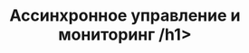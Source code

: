 <h1 align="center">Ассинхронное управление и мониторинг /h1>
<h3 По вопросам использования обращаться JureS88@ya.ru </h3> 
